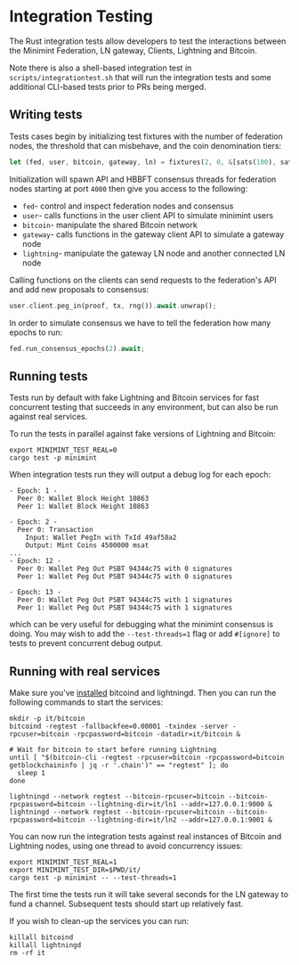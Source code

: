 # Integration Testing
The Rust integration tests allow developers to test the interactions between the Minimint Federation, LN gateway, Clients, Lightning and Bitcoin.

Note there is also a shell-based integration test in `scripts/integrationtest.sh` that will run the integration tests and some additional CLI-based tests prior to PRs being merged.

## Writing tests
Tests cases begin by initializing test fixtures with the number of federation nodes, the threshold that can misbehave, and the coin denomination tiers:

```rust
let (fed, user, bitcoin, gateway, ln) = fixtures(2, 0, &[sats(100), sats(1000)]).await;
```

Initialization will spawn API and HBBFT consensus threads for federation nodes starting at port `4000` then give you access to the following:
- `fed`- control and inspect federation nodes and consensus
- `user`- calls functions in the user client API to simulate minimint users
- `bitcoin`- manipulate the shared Bitcoin network
- `gateway`- calls functions in the gateway client API to simulate a gateway node
- `lightning`- manipulate the gateway LN node and another connected LN node

Calling functions on the clients can send requests to the federation's API and add new proposals to consensus:
```rust
user.client.peg_in(proof, tx, rng()).await.unwrap();
```
In order to simulate consensus we have to tell the federation how many epochs to run:
```rust
fed.run_consensus_epochs(2).await;
```

## Running tests
Tests run by default with fake Lightning and Bitcoin services for fast concurrent testing that succeeds in any environment, but can also be run against real services.

To run the tests in parallel against fake versions of Lightning and Bitcoin:
```shell
export MINIMINT_TEST_REAL=0
cargo test -p minimint
```

When integration tests run they will output a debug log for each epoch:

```
- Epoch: 1 -
  Peer 0: Wallet Block Height 10863
  Peer 1: Wallet Block Height 10863

- Epoch: 2 -
  Peer 0: Transaction
    Input: Wallet PegIn with TxId 49af58a2
    Output: Mint Coins 4500000 msat
...
- Epoch: 12 -
  Peer 0: Wallet Peg Out PSBT 94344c75 with 0 signatures
  Peer 1: Wallet Peg Out PSBT 94344c75 with 0 signatures

- Epoch: 13 -
  Peer 0: Wallet Peg Out PSBT 94344c75 with 1 signatures
  Peer 1: Wallet Peg Out PSBT 94344c75 with 1 signatures
```
which can be very useful for debugging what the minimint consensus is doing.
You may wish to add the `--test-threads=1` flag or add `#[ignore]` to tests to prevent concurrent debug output.

## Running with real services
Make sure you've [installed](https://github.com/ElementsProject/lightning#installation) bitcoind and lightningd.
Then you can run the following commands to start the services:
```shell
mkdir -p it/bitcoin
bitcoind -regtest -fallbackfee=0.00001 -txindex -server -rpcuser=bitcoin -rpcpassword=bitcoin -datadir=it/bitcoin &

# Wait for bitcoin to start before running Lightning
until [ "$(bitcoin-cli -regtest -rpcuser=bitcoin -rpcpassword=bitcoin getblockchaininfo | jq -r '.chain')" == "regtest" ]; do
  sleep 1
done

lightningd --network regtest --bitcoin-rpcuser=bitcoin --bitcoin-rpcpassword=bitcoin --lightning-dir=it/ln1 --addr=127.0.0.1:9000 &
lightningd --network regtest --bitcoin-rpcuser=bitcoin --bitcoin-rpcpassword=bitcoin --lightning-dir=it/ln2 --addr=127.0.0.1:9001 &
```

You can now run the integration tests against real instances of Bitcoin and Lightning nodes, using one thread to avoid concurrency issues:

```shell
export MINIMINT_TEST_REAL=1
export MINIMINT_TEST_DIR=$PWD/it/
cargo test -p minimint -- --test-threads=1
```

The first time the tests run it will take several seconds for the LN gateway to fund a channel.
Subsequent tests should start up relatively fast.

If you wish to clean-up the services you can run:
```shell
killall bitcoind
killall lightningd
rm -rf it
```
